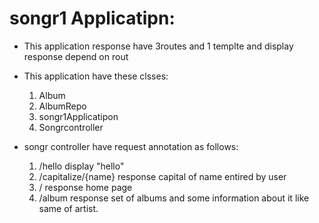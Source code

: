 # songr1 Applicatipn:
- This application response have 3routes and 1 templte and display response depend on rout 

- This application have these clsses:
  1. Album 
  2. AlbumRepo
  3. songr1Applicatipon 
  4. Songrcontroller

- songr controller have request annotation as follows:
   1. /hello
       display "hello"
   2. /capitalize/{name}
       response capital of name entired by user
   3. / 
      response home page
   4. /album
      response set of albums and some information about it like same of artist.